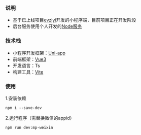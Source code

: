 ### 说明
- 基于已上线项目[evziyi](https://www.evziyi.top/)开发的小程序端，目前项目正在开发阶段
- 后台服务使用个人开发的[Node服务](https://github.com/jiang227947/node-server)

### 技术栈
- 小程序开发框架：[Uni-app](https://uniapp.dcloud.net.cn/)
- 前端框架：[Vue3](https://vuejs.org/)
- 开发语言：Ts
- 构建工具：[Vite](https://vitejs.dev/)

### 使用
1.安装依赖
```shell
npm i --save-dev
```
2.运行程序（需替换微信的appid）
```shell
npm run dev:mp-weixin
```
